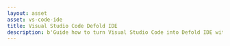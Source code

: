 ```yaml
---
layout: asset
asset: vs-code-ide
title: Visual Studio Code Defold IDE
description: b'Guide how to turn Visual Studio Code into Defold IDE with syntax highlighting, linting, IntelliSense, building, bundling, launching and debugging. Includes a template project.'
---
```


